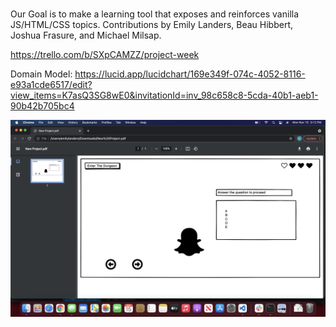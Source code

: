 # 

Our Goal is to make a learning tool that exposes and reinforces vanilla JS/HTML/CSS topics.
Contributions by Emily Landers, Beau Hibbert, Joshua Frasure, and Michael Milsap.

https://trello.com/b/SXpCAMZZ/project-week 

Domain Model:
https://lucid.app/lucidchart/169e349f-074c-4052-8116-e93a1cde6517/edit?view_items=K7asQ3SG8wE0&invitationId=inv_98c658c8-5cda-40b1-aeb1-90b42b705bc4

![alt="wireframe"](wireframe.png)
